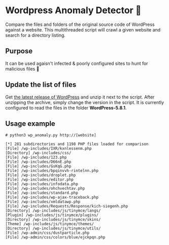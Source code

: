 # Wordpress Anomaly Detector :rotating_light:	
Compare the files and folders of the original source code of WordPress against a website. This multithreaded script will crawl a given website and search for a directory listing.

## Purpose
It can be used agaisn't infected & poorly configured sites to hunt for malicious files :monocle_face:	
## Update the list of files

Get [the latest release of WordPress](https://github.com/WordPress/WordPress/releases) and unzip it next to the script. After unzipping the archive, simply change the version in the script. It is currently configured to read the files in the folder **WordPress-5.8.1**.

## Usage example
```
# python3 wp_anomaly.py http://[website]

[*] 281 subdirectories and 1198 PHP files loaded for comparison
[File] /wp-includes/IXR/kxnlessenm.php
[Directory] /wp-includes/css/
[File] /wp-includes/123.php
[File] /wp-includes/D66nE.php
[File] /wp-includes/GsKqG.php
[File] /wp-includes/bpqinvvh-rintelnn.php
[File] /wp-includes/droplet.php
[File] /wp-includes/editor.php
[File] /wp-includes/infodata.php
[File] /wp-includes/ohchvechtav.php
[File] /wp-includes/standard.php
[File] /wp-includes/wp-ajax-traceback.php
[File] /wp-includes/xmldatawp.php
[File] /wp-includes/Requests/Response/kich-siegenh.php
[Directory] /wp-includes/js/tinymce/langs/
[Plugin] /wp-includes/js/tinymce/plugins/
[Directory] /wp-includes/js/tinymce/skins/
[Theme] /wp-includes/js/tinymce/themes/
[Directory] /wp-includes/js/tinymce/utils/
[File] /wp-admin/css/dustparticle.php
[File] /wp-admin/css/colors/blue/ejckpqn.php
```
